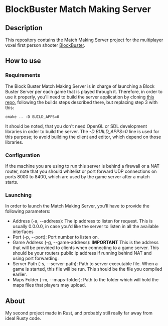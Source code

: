 # BlockBuster Match Making Server 

## Description

This repository contains the Match Making Server project for the multiplayer voxel first person shooter [BlockBuster](https://github.com/MartGon/BlockBuster).

## How to use

### Requirements

The Block Buster Match Making Server is in charge of launching a Block Buster Server per each game that is played through it. Therefore, in order to use it properly, you'll need to build the server application by cloning [this repo](https://github.com/MartGon/BlockBuster), following the builds steps described there, but replacing step 3 with this:

`cmake .. -D BUILD_APPS=0`

It should be noted, that you don't need OpenGL or SDL development libraries in order to build the server. The *-D BUILD_APPS=0* line is used for this purpose; to avoid building the client and editor, which depend on those libraries.

### Configuration

If the machine you are using to run this server is behind a firewall or a NAT router, note that you should whitelist or port forward UDP connections on ports 8000 to 8400, which are used by the game server after a match starts.

### Launching

In order to launch the Match Making Server, you'll have to provide the following parameters:

- Address (-a, --address): The ip address to listen for request. This is usually 0.0.0.0, in case you'd like the server to listen in all the available interfaces
- Port (-p, --port): Port number to listen on.
- Game Address (-g, --game-address): **IMPORTANT** This is the address that will be provided to clients when connecting to a game server. This should be your routers public ip address if running behind NAT and using port forwarding.
- Server Path (-s, --server-path): Path to server executable file. When a game is started, this file will be run. This should be the file you compiled earlier.
- Maps Folder (-m, --maps-folder): Path to the folder which will hold the maps files that players may upload.

## About

My second project made in Rust, and probably still really far away from ideal Rusty code.
